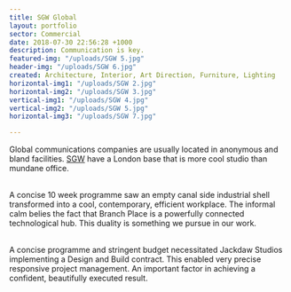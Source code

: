 ```yaml
---
title: SGW Global
layout: portfolio
sector: Commercial
date: 2018-07-30 22:56:28 +1000
description: Communication is key.
featured-img: "/uploads/SGW 5.jpg"
header-img: "/uploads/SGW 6.jpg"
created: Architecture, Interior, Art Direction, Furniture, Lighting
horizontal-img1: "/uploads/SGW 2.jpg"
horizontal-img2: "/uploads/SGW 3.jpg"
vertical-img1: "/uploads/SGW 4.jpg"
vertical-img2: "/uploads/SGW 5.jpg"
horizontal-img3: "/uploads/SGW 7.jpg"

---
```

Global communications companies are usually located in anonymous and bland facilities. [SGW](http://www.sgwglobal.com/) have a London base that is more cool studio than mundane office.<br><br>

A concise 10 week programme saw an empty canal side industrial shell transformed into a cool, contemporary, efficient workplace. The informal calm belies the fact that Branch Place is a powerfully connected technological hub. This duality is something we pursue in our work.<br><br>

A concise programme and stringent budget necessitated Jackdaw Studios implementing a Design and Build contract. This enabled very precise responsive project management. An important factor in achieving a confident, beautifully executed result. <br><br>
